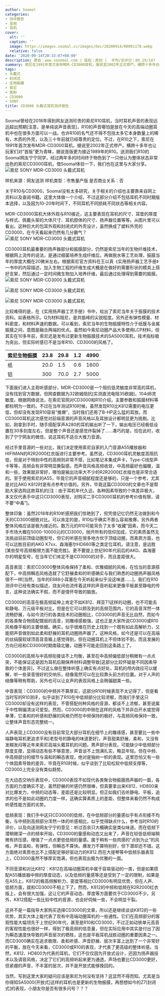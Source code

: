 ```yaml
---
author: Soomal
categories:
- 测评报告
- 音频
- 耳机
cover:
  alt: ''
  caption: ''
  image: https://images.soomal.cc/images/doc/20200914/00091178.webp
  relative: false
date: '2020-09-14T20:33:07+08:00'
description: 源自：www.sooomal.com | 版权：原创 |  平均/总评分：09.19/147
summary: 索尼在1991年首次发布MDR-CD3000耳机，据说至2002年正式停产。横跨十多年也让玩家们对“首版”更为青睐，据说首版更为接近1989年的R10。送测我们R10的Soomal网友宁宁同学，经过两年多的时间终于物色到了一只他认为整体状态非常出色的索尼CD3000耳机，借Soomal体验一下，我们也在这里与大家分享。
tags:
- 头戴式
- 封闭式
- 生物振膜
- 索尼
- 索粉
- CD3000
- SONY
title: CD3000 头戴式耳机测评报告
---
```


Soomal曾经在2018年得到网友送测珍贵的索尼R10耳机，当时耳机声音的表现远远超出预期[注意，是单纯说声音表现]，R10的声音哪怕是放在今天的高端动圈耳机中也在很多方面可以一战。也许R10的名气还不得不包括太多它本身数量上的稀有，木质的外壳，以及三十年前就已经尊贵的定位。不过，在R10之下，索尼在1991年首次发布MDR-CD3000耳机，据说至2002年正式停产。横跨十多年也让玩家们对“首版”更为青睐，据说首版更为接近1989年的R10。送测我们R10的Soomal网友宁宁同学，经过两年多的时间终于物色到了一只他认为整体状态非常出色的索尼CD3000耳机，借Soomal体验一下，我们也在这里与大家分享。
![索尼 SONY MDR-CD3000 头戴式耳机](https://images.soomal.cc/images/doc/20200908/00091076.webp)





样机来源：网友送测
样机类型：市售量产版
是否商业关系：否

关于R10与CD3000，Soomal没有太多研究，关于相关的介绍也主要靠来自网上资料以及查阅书籍。这里大体做一个介绍，不过这部分介绍不包括耳机不同时期版本选择，以及因为10-20年时间下，不同耳机不同损耗不同状态等相关内容。

MDR-CD3000耳机大体外观与R10接近，这主要表现在耳机的尺寸、耳垫的厚度与样式、佩戴头架的大体尺寸、耳机腔体的尺寸、扬声器位置等等。从图片里可以看出，这种巨大的包耳外观和封闭式的外壳设计，虽然换成了塑料外壳的CD3000，在今天看起来仍然有几分霸气？
![索尼 SONY MDR-CD3000 头戴式耳机](https://images.soomal.cc/images/doc/20200908/00091079.webp)




CD3000耳机最重要的扬声器部分和振膜部分，仍然是索尼当年的生物纤维技术，根据网上流传的说法，是通过细菌培养生成纤维后，再做脱水等工艺处理，振膜当年的厚度大概在20微米左右。根据索尼官方资料在王以真《实用扬声器工艺手册》一书中的内容描述，加入生物工程的纤维生成大概是在做好的需要形状的模具上搭好支架，然后通过一定时间微生物加入培养纤维，最后通过处理得到需要的振膜。
![索尼 SONY MDR-CD3000 头戴式耳机](https://images.soomal.cc/images/doc/20200908/00091081.webp)




![索尼 SONY MDR-CD3000 头戴式耳机](https://images.soomal.cc/images/doc/20200908/00091089_01.webp)




![索尼 SONY MDR-CD3000 头戴式耳机](https://images.soomal.cc/images/doc/20200908/00091090_01.webp)




比较难得的是，在《实用扬声器工艺手册》书中，给出了索尼当年关于振膜的技术资料。如表格所示。Q为材料阻尼，是共振峰的尖锐程度。另外还有弹性模量、材料密度，和材料声速的数据。可以看到，索尼当年的生物振膜特性介于纸膜与金属振膜之间，意图是融合两端的优点。虽然如今索尼动圈产品大多使用LCP材料，但其实在10多年前，索尼还是发布过更新生物振膜技术的SA5000耳机，技术指标极为突出，但实际听感已不是当年R10、CD3000的风格了。

| 索尼生物振膜 | 23.8 | 29.8 | 1.2 | 4990 |
| --- | --- | --- | --- | --- |
| 纸 | 20.0 | 1.5 | 0.6 | 1600 |
| 铝 | 300 | 70.0 | 2.7 | 5000 |


下面我们进入主观听感部分，MDR-CD3000是一个阻抗低灵敏度非常高的耳机，没有找到官方数据，但网查数据为32欧姆阻抗[实测直流电阻35欧姆]，104dB灵敏度。根据网络说法，在索尼官网对CD3000和R10介绍，主要参数和振膜材料等都标明为一致的。不过在当年测试R10时候，虽然发现R10比K812需要的电压更低，但却没有发现R10容易“推爆”，当时我们还用了B-HP这么猛的耳放。而CD3000耳机这次感觉对前端音源的声音风格以及耳放设计都明显更为挑剔。比如，刚拿到手时，随手搭配享声A280的耳机输出听了一下，输出电压已经极低设置在30多刻度左右，但是整个声音还是感觉炸裂掉了……凑巧的是，恰在此时，收到了宁宁网友的微信，说这耳机不适合大推力音源。

经过手里音源的一些对比，我们决定使用索尼自家的入门音源A55播放器和HIFIMAN的R2R2000红衣版进行主要参考。虽然说，CD3000耳机灵敏度高阻抗低，但是对于特别中性的高频则非常不搭，比如笔记本集成声卡，Type-C线型声卡等等，高频会有非常明显撕裂感。而声音风格高频收敛，中高频最好也偏暖，温和一些，效果就非常好，哪怕是输出功率大不少的R2R2000红衣版也是非常合适的。至于使用索尼的A55，毕竟它的声音细腻程度还是够的，只是一个参考，尤其是对比AKG K812时是有点参考价值的。另外，毕竟这篇CD3000的文章也不是帮助大家选购这款耳机的[注：由于耳机年代久远，各种因素导致的个体差异极大，本文仅代表手中这只CD3000表现，对购买二手CD3000耳机的参考价值有限，请不要“中毒”]。

整体印象：虽然2018年的R10听感把我们惊艳到了，但凭借记忆仍然无法做到和今天的CD3000细致对比。可以肯定的是，R10似乎确实不那么容易推爆，另外两者整体风格应该是极为接近的。数万元的R10可能背负了太多“收藏”因素，而今天二手市场大概在5000-10000元的CD3000，抛开所有的信仰加成，它的素质虽然无法挑战目前顶级动圈型号，但它的听感在很多地方优于顶级动圈，而素质方面，也可以远胜目前的AKG K7xx、森海塞尔HD660等之类定位耳机，请注意，是远胜[某些型号高频极限方面不能完胜]。更不要提上世纪90年代前后的AKG、森海塞尔的明星型号，在当年它们肯定不是CD3000的对手，而且差距很大。

高音表现：索尼CD3000整体风格保持了柔和、优雅细腻的风格，在恰当的音源搭配下，中高频瞬态风格造就了它舒展柔和的听感确实与我们熟悉的动圈扬声器风格很不一样[当然，当年的E888小耳塞在今天听起来似乎没这味道……]，我们在R10测评中已经有类似描述，烧友间也流传着这样的声音听起来更像平板甚至静电的传言，这种说法确实不假，而不是情怀导致的脑放。

CD3000的高音在极高频延伸上肯定不如K812、拜亚T1这样的动圈，也不可能去和静电、万元级平板对比，但是在它可以顾及到的高频范围内，它的高音浑然一体流畅舒展，与如今流行的各类技术的动圈相比，CD3000的声音无比自然，而如今的各类聚合物搭配镀层的高音，则雕琢感极强，这也正是大家所说CD3000或R10风格像平板的主要依据。确实，似乎很难在历史上找到一个既有如此高解析力，又能把声音做到如此柔和舒展的耳机动圈扬声器了。这种风格，如今还是可以在高端的丝绢膜软球顶高音音箱上感觉得到，但在动圈耳机上不但体验不到，而且发展的方向已经和CD3000时期南辕北辙，动圈不可能走回到这条路上了。

CD3000的高频与中高频衔接谈不上均衡，甚至在中高频偏低部分稍微有一点点突，不能保证这是因为耳机后期保养材料调整导致[这部分比较怀疑是不同因素导致的个体差异]，不过这么做在整体听感上确实有点好处，耳机的颅内效应可以缓解，听一些录音很好的交响乐，结像竟然可以在比较靠头前方的位置。对于人声的结像等稍有帮助，另外也可以让女声的表现风格上会稍偏甜美一些。

中音表现：CD3000的中频并不算厚实，这部分R10时候表现不太记得了，但是看当时写的R10测评，似乎谈到了R10在中低频部分比较浓郁，而我们手里这只CD3000却没有这样的表现，不管搭配何种风格的音源，都谈不上浓郁，甚至说属于中性稍偏清淡可爱型。然而，CD3000的中频在这样的风格下并非白开水或觉得单薄，它柔和的听感和舒展的风格仍然在中频保持的极好，与高频风格保持一致，让整体声音形态完整统一。

人声表现上CD3000没有目前常见大部分耳机在细节上的雕琢感，甚至要比一些中端静电耳机更追求平和[老型号的静电的味道更好]，声音甜美舒展，柔和，又没有发糊发闷等近年来索尼高端头戴耳机的问题。男声部分表现，可能缺少中低频部分厚度支撑，显得动态有些不够意思，声音谈不上饱满扎实，略显年轻。但在中频、中高频部分的细节与温和的瞬态表现，绝对是独树一帜的表现。这里恐怕又有一些个体因素导致的差异，毕竟在R10时候，似乎谈到了比较松软中低频支撑等，CD3000上完全没有类似趋势。

在大动态交响乐表现中，CD3000表现不如现代各类聚合物振膜扬声器的一面，各方面的力度确实不足，虽然舒展的听感仍然很棒，但真要拿出来K812、HD800来对比爆发力，中频的动态等，差距还是比较明显。但正如我们去听静电、平板，追求的也不是如此动圈的力度一样，这确实算素质上的差距，但整体来看仍然不构成听感性能方面的劣势。

低频表现：我们手中这只CD3000的低频，在中低频部分的量感似乎有点衔接不均衡，与中频到高频部分浑然一体的听感相比，似乎觉得缺点什么，参考当时R10的评价，以及向送测网友宁宁的意见：听过百余只大概确实是类似味道。而在低频下潜稍微深一点的频率开始，CD3000的量感和动态又出来了，声音在较低低频端稍微有挤压感，增强了一点点更低低频的量感。属于稍有一些肉感的“点到为止”的风格，声音温和，有弹性，但瞬态不算快。爆发力不算特别好，但下潜却还不错。这方面绝对素质也比不上搭配足够好驱动力的K812.而在大提琴等中低频乐器表现上，CD3000虽然不够厚实饱满，但也表现出极为优雅的一面。

不同音源和对比K812：K812在高端动圈耳机中属于容易驱动的一类，但是如果搭配A55播放器中频的厚度动态，以及低频的量感等还是受到了一定的限制，如果是在A55上，K812的极高频解析力、密度等相比CD3000有明显优势，但在人声、低频方面，就和CD3000不相上下了。然而，K812的中频和低频在R2R2000红衣版上，会有很大加强，这让它的声音动态、厚度等方面要优于CD3000不少。另外，K812搭配一些比较中性的音源，也会好伺候一些，不会明显干裂。

这并不是一篇指导大家购买选择CD3000的文章，所以还是继续谈谈K812的一些优势，其实大体上能代表了现有中高端动圈耳机的一些通性。它们在高频部分的客观性能大幅领先于上世纪90年代，甚至是R10和CD3000，不过正如动铁单元高音的客观性能也很好一样，得到了极高频的信息量，但在实际应用中其实是付出了因为瞬态速度快导致的声音层次的牺牲，这也是平板耳机战胜动圈的重要因素之一。而CD3000确实在追求极限、柔和听感、声音舒展、层次丰富上达到了一个非常好的平衡，放在今天来看，CD3000或R10的表现，才代表了更高级的整体听感。当然，K812、HD800为代表的耳机，它们不仅仅因为开放式设计，还因为扬声器技术以及调音风格，决定了它们的高频听起来更为通透，声场也要比CD3000更好，但紧绷的声音，不丰富的层次，并不是开放式能够挽回的。

当然，写到这里大家的疑问应该是索尼为何没有坚持？这显然不得而知。尤其是当你得知SA5000[开放式]这样的耳机也是更新的生物振膜，再想想如今的Z7[封闭式]的表现，小朋友你是否有很多问号？？？